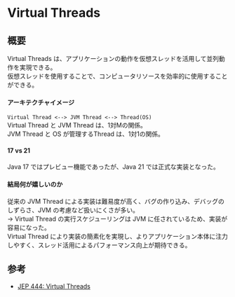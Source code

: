 # Virtual Threads

## 概要
Virtual Threads は、アプリケーションの動作を仮想スレッドを活用して並列動作を実現できる。  
仮想スレッドを使用することで、コンピュータリソースを効率的に使用することができる。  

#### アーキテクチャイメージ
`Virtual Thread <--> JVM Thread <--> Thread(OS)`  
Virtual Thread と JVM Thread は、1対Mの関係。  
JVM Thread と OS が管理するThread は、1対1の関係。

#### 17 vs 21
Java 17 ではプレビュー機能であったが、Java 21 では正式な実装となった。  

#### 結局何が嬉しいのか
従来の JVM Thread による実装は難易度が高く、バグの作り込み、デバッグのしずらさ、JVM の考慮など扱いにくさが多い。  
-> Virtual Thread の実行スケジューリングは JVM に任されているため、実装が容易になった。  
Virtual Thread により実装の簡素化を実現し、よりアプリケーション本体に注力しやすく、スレッド活用によるパフォーマンス向上が期待できる。  

## 参考
* [JEP 444: Virtual Threads](https://openjdk.org/jeps/444)

